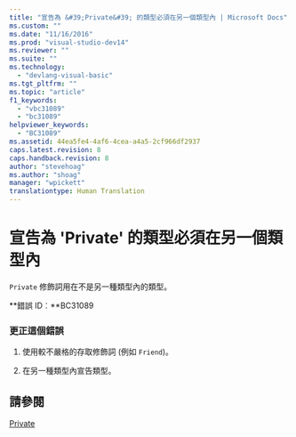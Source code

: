 ```yaml
---
title: "宣告為 &#39;Private&#39; 的類型必須在另一個類型內 | Microsoft Docs"
ms.custom: ""
ms.date: "11/16/2016"
ms.prod: "visual-studio-dev14"
ms.reviewer: ""
ms.suite: ""
ms.technology: 
  - "devlang-visual-basic"
ms.tgt_pltfrm: ""
ms.topic: "article"
f1_keywords: 
  - "vbc31089"
  - "bc31089"
helpviewer_keywords: 
  - "BC31089"
ms.assetid: 44ea5fe4-4af6-4cea-a4a5-2cf966df2937
caps.latest.revision: 8
caps.handback.revision: 8
author: "stevehoag"
ms.author: "shoag"
manager: "wpickett"
translationtype: Human Translation
---
```

# 宣告為 &#39;Private&#39; 的類型必須在另一個類型內
`Private` 修飾詞用在不是另一種類型內的類型。  
  
 **錯誤 ID︰**BC31089  
  
### 更正這個錯誤  
  
1.  使用較不嚴格的存取修飾詞 \(例如 `Friend`\)。  
  
2.  在另一種類型內宣告類型。  
  
## 請參閱  
 [Private](../../visual-basic/language-reference/modifiers/private.md)
